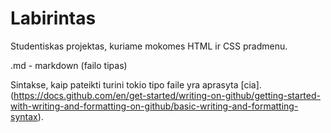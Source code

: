 # Labirintas

Studentiskas projektas, kuriame mokomes HTML ir CSS pradmenu.

.md - markdown (failo tipas)

Sintakse, kaip pateikti turini tokio tipo faile yra aprasyta [cia]. (https://docs.github.com/en/get-started/writing-on-github/getting-started-with-writing-and-formatting-on-github/basic-writing-and-formatting-syntax).
